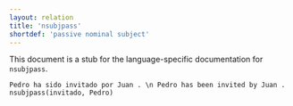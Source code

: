 ```yaml
---
layout: relation
title: 'nsubjpass'
shortdef: 'passive nominal subject'
---
```


This document is a stub for the language-specific documentation
for `nsubjpass`.


~~~ sdparse
Pedro ha sido invitado por Juan . \n Pedro has been invited by Juan .
nsubjpass(invitado, Pedro)
~~~
<!-- Interlanguage links updated Út zář 29 20:23:38 CEST 2020 -->
